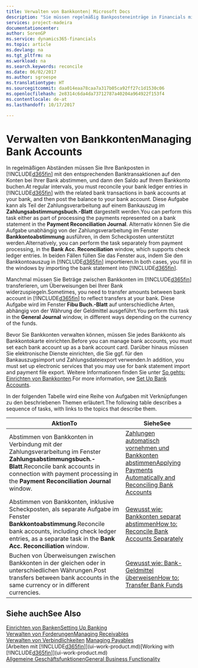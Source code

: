 ```yaml
---
title: Verwalten von Bankkonten| Microsoft Docs
description: "Sie müssen regelmäßig Bankposteneinträge in Financials mit den verknüpften Banktransaktionen in Ihren Bankkonten abstimmen."
services: project-madeira
documentationcenter: 
author: SorenGP
ms.service: dynamics365-financials
ms.topic: article
ms.devlang: na
ms.tgt_pltfrm: na
ms.workload: na
ms.search.keywords: reconcile
ms.date: 06/02/2017
ms.author: sgroespe
ms.translationtype: HT
ms.sourcegitcommit: daa014eaa78caa7a317b05ca92ff27c1d1530c06
ms.openlocfilehash: 2e8314c6da4da73712787a40204a964922f153f4
ms.contentlocale: de-at
ms.lasthandoff: 10/17/2017

---
```

# <a name="managing-bank-accounts"></a><span data-ttu-id="65656-103">Verwalten von Bankkonten</span><span class="sxs-lookup"><span data-stu-id="65656-103">Managing Bank Accounts</span></span>
<span data-ttu-id="65656-104">In regelmäßigen Abständen müssen Sie Ihre Bankposten in [!INCLUDE[d365fin](includes/d365fin_md.md)] mit den entsprechenden Banktransaktionen auf den Konten bei Ihrer Bank abstimmen, und dann den Saldo auf Ihrem Bankkonto buchen.</span><span class="sxs-lookup"><span data-stu-id="65656-104">At regular intervals, you must reconcile your bank ledger entries in [!INCLUDE[d365fin](includes/d365fin_md.md)] with the related bank transactions in bank accounts at your bank, and then post the balance to your bank account.</span></span> <span data-ttu-id="65656-105">Diese Aufgabe kann als Teil der Zahlungsverarbeitung auf einem Bankauszug im **Zahlungsabstimmungsbuch.-Blatt** dargestellt werden.</span><span class="sxs-lookup"><span data-stu-id="65656-105">You can perform this task either as part of processing the payments represented on a bank statement in the **Payment Reconciliation Journal**.</span></span> <span data-ttu-id="65656-106">Alternativ können Sie die Aufgabe unabhängig von der Zahlungsverarbeitung im Fenster **Bankkontoabstimmung** ausführen, in dem Scheckposten unterstützt werden.</span><span class="sxs-lookup"><span data-stu-id="65656-106">Alternatively, you can perform the task separately from payment processing, in the **Bank Acc. Reconciliation** window, which supports check ledger entries.</span></span> <span data-ttu-id="65656-107">In beiden Fällen füllen Sie das Fenster aus, indem Sie den Bankkontoauszug in [!INCLUDE[d365fin](includes/d365fin_md.md)] importieren.</span><span class="sxs-lookup"><span data-stu-id="65656-107">In both cases, you fill in the windows by importing the bank statement into [!INCLUDE[d365fin](includes/d365fin_md.md)].</span></span>

<span data-ttu-id="65656-108">Manchmal müssen Sie Beträge zwischen Bankkonten im [!INCLUDE[d365fin](includes/d365fin_md.md)]  transferieren, um Überweisungen bei Ihrer Bank widerzuspiegeln.</span><span class="sxs-lookup"><span data-stu-id="65656-108">Sometimes, you need to transfer amounts between bank account in [!INCLUDE[d365fin](includes/d365fin_md.md)] to reflect transfers at your bank.</span></span> <span data-ttu-id="65656-109">Diese Aufgabe wird im Fenster **Fibu Buch.-Blatt** auf unterschiedliche Arten, abhängig von der Währung der Geldmittel ausgeführt.</span><span class="sxs-lookup"><span data-stu-id="65656-109">You perform this task in the **General Journal** window, in different ways depending on the currency of the funds.</span></span>

<span data-ttu-id="65656-110">Bevor Sie Bankkonten verwalten können, müssen Sie jedes Bankkonto als Bankkontokarte einrichten.</span><span class="sxs-lookup"><span data-stu-id="65656-110">Before you can manage bank accounts, you must set each bank account up as a bank account card.</span></span> <span data-ttu-id="65656-111">Darüber hinaus müssen Sie elektronische Dienste einrichten, die Sie ggf. für den Bankauszugsimport und Zahlungsdateiexport verwenden.</span><span class="sxs-lookup"><span data-stu-id="65656-111">In addition, you must set up electronic services that you may use for bank statement import and payment file export.</span></span> <span data-ttu-id="65656-112">Weitere Informationen finden Sie unter [So gehts: Einrichten von Bankkonten](bank-setup-banking.md).</span><span class="sxs-lookup"><span data-stu-id="65656-112">For more information, see [Set Up Bank Accounts](bank-setup-banking.md).</span></span>

<span data-ttu-id="65656-113">In der folgenden Tabelle wird eine Reihe von Aufgaben mit Verknüpfungen zu den beschriebenen Themen erläutert.</span><span class="sxs-lookup"><span data-stu-id="65656-113">The following table describes a sequence of tasks, with links to the topics that describe them.</span></span>

| <span data-ttu-id="65656-114">Aktion</span><span class="sxs-lookup"><span data-stu-id="65656-114">To</span></span> | <span data-ttu-id="65656-115">Siehe</span><span class="sxs-lookup"><span data-stu-id="65656-115">See</span></span> |
| --- | --- |
| <span data-ttu-id="65656-116">Abstimmen von Bankkonten in Verbindung mit der Zahlungsverarbeitung im Fenster **Zahlungsabstimmungsbuch.-Blatt**.</span><span class="sxs-lookup"><span data-stu-id="65656-116">Reconcile bank accounts in connection with payment processing in the **Payment Reconciliation Journal** window.</span></span> |[<span data-ttu-id="65656-117">Zahlungen automatisch vornehmen und Bankkonten abstimmen</span><span class="sxs-lookup"><span data-stu-id="65656-117">Applying Payments Automatically and Reconciling Bank Accounts</span></span>](receivables-apply-payments-auto-reconcile-bank-accounts.md) |
| <span data-ttu-id="65656-118">Abstimmen von Bankkonten, inklusive Scheckposten, als separate Aufgabe im Fenster **Bankkontoabstimmung**.</span><span class="sxs-lookup"><span data-stu-id="65656-118">Reconcile bank accounts, including check ledger entries, as a separate task in the **Bank Acc. Reconciliation** window.</span></span> |[<span data-ttu-id="65656-119">Gewusst wie: Bankkonten separat abstimmen</span><span class="sxs-lookup"><span data-stu-id="65656-119">How to: Reconcile Bank Accounts Separately</span></span>](bank-how-reconcile-bank-accounts-separately.md) |
| <span data-ttu-id="65656-120">Buchen von Überweisungen zwischen Bankkonten in der gleichen oder in unterschiedlichen Währungen.</span><span class="sxs-lookup"><span data-stu-id="65656-120">Post transfers between bank accounts in the same currency or in different currencies.</span></span> |[<span data-ttu-id="65656-121">Gewusst wie: Bank-Geldmittel überweisen</span><span class="sxs-lookup"><span data-stu-id="65656-121">How to: Transfer Bank Funds</span></span>](bank-how-transfer-bank-funds.md) |

## <a name="see-also"></a><span data-ttu-id="65656-122">Siehe auch</span><span class="sxs-lookup"><span data-stu-id="65656-122">See Also</span></span>
[<span data-ttu-id="65656-123">Einrichten von Banken</span><span class="sxs-lookup"><span data-stu-id="65656-123">Setting Up Banking</span></span>](bank-setup-banking.md)  
[<span data-ttu-id="65656-124">Verwalten von Forderungen</span><span class="sxs-lookup"><span data-stu-id="65656-124">Managing Receivables</span></span>](receivables-manage-receivables.md)  
<span data-ttu-id="65656-125">[Verwalten von Verbindlichkeiten](payables-manage-payables.md)  </span><span class="sxs-lookup"><span data-stu-id="65656-125">[Managing Payables](payables-manage-payables.md)  </span></span>  
<span data-ttu-id="65656-126">[Arbeiten mit [!INCLUDE[d365fin](includes/d365fin_md.md)]](ui-work-product.md)</span><span class="sxs-lookup"><span data-stu-id="65656-126">[Working with [!INCLUDE[d365fin](includes/d365fin_md.md)]](ui-work-product.md)</span></span>  
[<span data-ttu-id="65656-127">Allgemeine Geschäftsfunktionen</span><span class="sxs-lookup"><span data-stu-id="65656-127">General Business Functionality</span></span>](ui-across-business-areas.md)  


